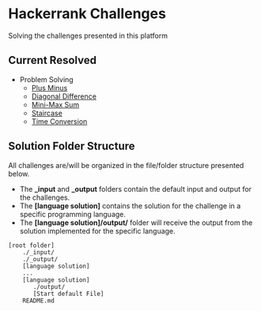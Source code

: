 # Hackerrank Challenges
Solving the challenges presented in this platform

## Current Resolved
- Problem Solving
    - [Plus Minus](./problem_solving/plus_minus/)
    - [Diagonal Difference](./problem_solving/diagonal_difference/)
    - [Mini-Max Sum](./problem_solving/mini-max_sum/)
    - [Staircase](./problem_solving/staircase/)
    - [Time Conversion](./problem_solving/time_conversion/)

## Solution Folder Structure
All challenges are/will be organized in the file/folder structure presented below.

- The **_input** and **_output** folders contain the default input and output for the challenges.
- The **[language solution]** contains the solution for the challenge in a specific programming language.
- The **[language solution]/output/** folder will receive the output from the solution implemented for the specific language.
```
[root folder]
    ./_input/
    ./_output/
    [language solution]
    ...
    [language solution]
       ./output/
       [Start default File]
    README.md
```